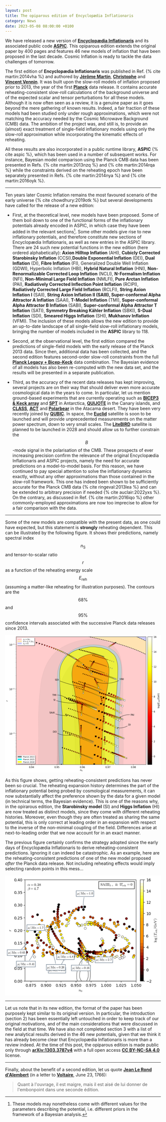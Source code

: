 ```yaml
---
layout: post
title: The opiparous edition of Encyclopædia Inflationaris
category: News
date: 2023-05-08 08:00:00 +0100
---
```


We have released a new version of [**Encyclopædia
Inflationaris**](https://arxiv.org/abs/1303.3787) and its associated
public code
[**ASPIC**](https://github.com/cosmicinflation/aspic). This opiparous
edition extends the original paper by 400 pages and features 46 new
models of inflation that have been proposed in the last decade. Cosmic
Inflation is ready to tackle the data challenges of tomorrow.

The first edition of **Encyclopædia Inflationaris** was published in
Ref. {% cite martin:2014vha %} and authored by [**Jérôme
Martin**](https://inspirehep.net/q=a%20Jerome.Martin.1),
[**Christophe**](/members/chris.html) and [**Vincent
Vennin**](https://www.lpens.ens.psl.eu/vincent-vennin/?lang=en). It
was built upon the slow-roll models of inflation proposed prior to
2013, the year of the first
[**Planck**](https://en.wikipedia.org/wiki/Planck_(spacecraft)) data
release. It contains accurate reheating-consistent slow-roll
calculations of the background universe and of the expected scalar and
tensor perturbations for all these models. Although it is now often
seen as a review, it is a genuine paper as it goes beyond the mere
gathering of known results. Indeed, a fair fraction of these models
had been studied only under rough approximations, which were not
matching the accuracy needed by the Cosmic Microwave Background (CMB)
data. The ambition of the project was, and still is, to provide an
(almost) exact treatment of single-field inflationary models using
only the slow-roll approximation while incorporating the kinematic
effects of reheating.

All these results are also incorporated in a public runtime library,
**ASPIC** {% cite aspic %}, which has been used in a number of
subsequent works. For instance, Bayesian model comparison using the
Planck CMB data has been presented in Refs. {% cite martin:2013nzq %}
and {% cite martin:2014rqa %} while the constraints derived on the
reheating epoch have been separately presented in Refs. {% cite
martin:2014nya %} and {% cite martin:2016oyk %}.

---

Ten years later Cosmic Inflation remains the most favoured scenario
of the early universe {% cite chowdhury:2019otk %} but several
developments have called for the release of a new edition:

+ First, at the theoretical level, new models have been proposed. Some
  of them boil down to one of the functional forms of the inflationary
  potentials already encoded in ASPIC, in which case they have been
  added in the relevant sections[^1]. Some other models give rise to
  new inflationary potentials, and therefore constitute new sections
  of Encyclopædia Inflationaris, as well as new entries in the ASPIC
  library. There are 24 such new potential functions in the new
  edition (here ordered alphabetically): **Axion Hilltop Inflation**
  (AHI), **Cubicly Corrected Starobinsky Inflation** (CCSI),**Double
  Exponential Inflation** (DEI), **Dual Inflation** (DI), **Fibre
  Inflation** (FI), Generalized Double Well Inflation (GDWI),
  Hyperbolic Inflation (HBI), **Hybrid Natural Inflation** (HNI),
  **Non-Renormalizable Corrected Loop Inflation** (NCLI),
  **N-Formalism Inflation** (NFI), **Non-Minimal Large Field
  Inflation** (NMLFI), **Pure Arctan Inflation** (PAI), **Radiatively
  Corrected Inflection Point Inflation** (RCIPI), **Radiatively
  Corrected Large Field Inflation** (RCLFI), **String Axion Inflation
  I** (SAII), **String Axion Inflation II (SAIII), Super-conformal
  Alpha Attractor A Inflation** (SAAI), **T-Model Inflation** (TMI),
  **Super-conformal Alpha Attractor B Inflation** (SABI),
  **Super-conformal Alpha Attractor T Inflation** (SATI), **Symmetry
  Breaking Kähler Inflation** (SBKI), **S-Dual Inflation** (SDI),
  **Smeared Higgs Inflation** (SHI), **Mukhanov Inflation**
  (VFMI). The inclusion of these models allows the new edition to
  provide an up-to-date landscape of all single-field slow-roll
  inflationary models, bringing the number of models included in the
  **ASPIC** library to 118.

+ Second, at the observational level, the first edition compared the
  predictions of single-field models with the early release of the
  Planck 2013 data. Since then, additional data has been collected,
  and the second edition features second-order slow-roll constraints
  from the full [**Planck Legacy +
  Bicep-Keck**](https://pla.esac.esa.int) data combination. The
  Bayesian evidence of all models has also been re-computed with the
  new data set, and the results will be presented in a separate
  publication.

+ Third, as the accuracy of the recent data releases has kept
  improving, several projects are on their way that should deliver
  even more accurate cosmological data in the years to come. In
  particular, let us mention ground-based experiments that are
  currently operating such as [**BICEP3 & Keck
  array**](http://bicepkeck.org/) and
  [**SPT**](https://en.wikipedia.org/wiki/South_Pole_Telescope) in
  Antarctica,
  [**QUIJOTE**](https://research.iac.es/proyecto/quijote/pages/en/home.php)
  in the Canary islands, and
  [**CLASS**](https://en.wikipedia.org/wiki/Cosmology_Large_Angular_Scale_Surveyor),
  [**ACT**](https://en.wikipedia.org/wiki/Atacama_Cosmology_Telescope)
  and [**Polarbear**](https://en.wikipedia.org/wiki/POLARBEAR) in the
  Atacama desert. They have been very recently joined by
  [**QUBIC**](https://en.wikipedia.org/wiki/Qubic_experiment). In
  space, the
  [**Euclid**](https://en.wikipedia.org/wiki/Euclid_(spacecraft))
  satellite is soon to be launched and will provide unprecedented
  measurements on the matter power spectrum, down to very small
  scales. The [**LiteBIRD**](https://en.wikipedia.org/wiki/LiteBIRD)
  satellite is planned to be launched in 2028 and should allow us to
  further constrain the $$B$$-mode signal in the polarisation of the
  CMB. These prospects of ever increasing precision confirm the
  relevance of the original Encyclopædia Inflationaris and ASPIC
  projects, namely the need for accurate predictions on a
  model-to-model basis. For this reason, we have continued to pay
  special attention to solve the inflationary dynamics exactly,
  without any other approximations than those contained in the
  slow-roll framework. This one has indeed been shown to be
  sufficiently accurate for the Planck CMB data {% cite
  ringeval:2013lea %} and can be extended to arbitrary precision if
  needed {% cite auclair:2022yxs %}. On the contrary, as discussed in
  Ref. {% cite martin:2016iqo %} other commonly-employed
  approximations are now too imprecise to allow for a fair comparison
  with the data.

---

Some of the new models are compatible with the present data, as one
could have expected, but this statement is **strongly** reheating
dependent. This can be illustrated by the following figure. It shows
their predictions, namely spectral index $$n_\mathrm{S}$$ and
tensor-to-scalar ratio $$r$$ as a function of the reheating energy
scale $$E_{\mathrm{reh}}$$ (assuming a matter-like reheating for
illustration purposes). The contours are the $$68\%$$ and $$95\%$$
confidence intervals associated with the successive Planck data
releases since 2013.

[![nslogr](/assets/images/opiparous/nslogr_plc3_bkppol.png "Spectral index and tensor-to-scalar ratio")](/assets/images/opiparous/nslogr_plc3_bkppol.png)

As this figure shows, getting reheating-consistent predictions has
never been so crucial. The reheating expansion history determines the
part of the inflationary potential being probed by cosmological
measurements, it can now substantially affect the preference shown by
the data for a given model (in technical terms, the Bayesian
evidence). This is one of the reasons why, in the opirarous edition,
the **Starobinsky model** (SI) and **Higgs Inflation** (HI) are now
treated as distinct models, since they come with different reheating
histories. Moreover, even though they are often treated as sharing the
same potential, this is only correct at leading order in an expansion
with respect to the inverse of the non-minimal coupling of the
field. Differences arise at next-to-leading order that we now account
for in an exact manner.

The previous figure certainly confirms the strategy adopted since the
early days of Encyclopædia Inflationaris to derive
reheating-consistent predictions. Ignoring it can indeed be
catastrophic. As an example, here are the reheating-consistent
predictions of one of the new model proposed *after* the Planck data
release. Not including reheating effects would imply selecting random
points in this mess...

![saiii3p](/assets/images/opiparous/nsr_saiii3p_3.png)

---

Let us note that in its new edition, the format of the paper has been
purposely kept similar to its original version. In particular, the
introduction (section 2) has been essentially left untouched in order
to keep track of our original motivations, and of the main
considerations that were discussed in the field at that time. We have
also not completed section 3 with a list of new analytical results
derived in the 46 new potentials, given that we think it has already
become clear that Encyclopædia Inflationaris is more than a review
indeed. At the time of this post, the opiparous edition is made public
only through [**arXiv:1303.3787v4**](https://arxiv.org/abs/1303.3787) with a full open access [**CC BY-NC-SA
4.0**](https://creativecommons.org/licenses/by-nc-sa/4.0/) license.

---

Finally, about the benefit of a second edition, let us quote [**Jean
Le Rond
d'Alembert**](https://en.wikipedia.org/wiki/Jean_le_Rond_d%27Alembert)
(in a letter to
[**Voltaire**](https://en.wikipedia.org/wiki/Voltaire), June 23,
1766):
>
> Quant à l'ouvrage, il est maigre, mais il est aisé de lui donner de l'embonpoint dans une seconde édition.
>

[^1]: These models may nonetheless come with different values for the parameters describing the potential, i.e. different priors in the framework of a Bayesian analysis.
